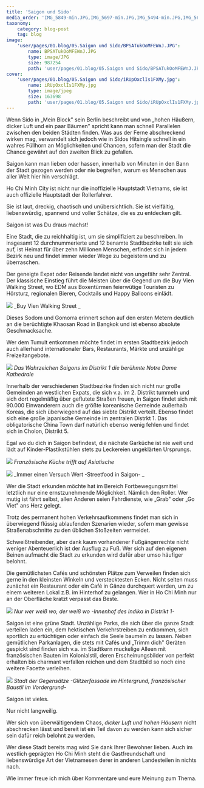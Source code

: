 ```yaml
---
title: 'Saigon und Sido'
media_order: 'IMG_5849-min.JPG,IMG_5697-min.JPG,IMG_5494-min.JPG,IMG_5619-min.JPG,IMG_5622-min.JPG,IMG_5621-min.JPG,5vcHIpKTOZ4N9t3.JPG'
taxonomy:
    category: blog-post
    tag: blog
image:
    'user/pages/01.blog/05.Saigon und Sido/BPSATukOoMFEWnJ.JPG':
        name: BPSATukOoMFEWnJ.JPG
        type: image/JPG
        size: 987254
        path: 'user/pages/01.blog/05.Saigon und Sido/BPSATukOoMFEWnJ.JPG'
cover:
    'user/pages/01.blog/05.Saigon und Sido/iRUpOxclIs1FXMy.jpg':
        name: iRUpOxclIs1FXMy.jpg
        type: image/jpeg
        size: 163698
        path: 'user/pages/01.blog/05.Saigon und Sido/iRUpOxclIs1FXMy.jpg'
---
```


Wenn Sido in „Mein Block" sein Berlin beschreibt und von „hohen Häußern, dicker Luft und ein paar Bäumen" spricht kann man schnell Parallelen zwischen den beiden Städten finden. Was aus der Ferne abschreckend wirken mag, verwandelt sich jedoch wie in Sidos Hitsingle schnell in ein wahres Füllhorn an Möglichkeiten und Chancen, sofern man der Stadt die Chance gewährt auf den zweiten Blick zu gefallen.  

Saigon kann man lieben oder hassen, innerhalb von Minuten in den Bann der Stadt gezogen werden oder nie begreifen, warum es Menschen aus aller Welt hier hin verschlägt. 

Ho Chi Minh City ist nicht nur die inoffizielle Hauptstadt Vietnams, sie ist auch offizielle Hauptstadt der Rollerfahrer. 

Sie ist laut, dreckig, chaotisch und unübersichtlich. Sie ist vielfältig, liebenswürdig, spannend und voller Schätze, die es zu entdecken gilt. 

Saigon ist was Du draus machst! 

Eine Stadt, die zu reichhaltig ist, um sie simplifiziert zu beschreiben. 
In insgesamt 12 durchnummerierte und 12 benamte Stadtbezirke teilt sie sich auf, ist Heimat für über zehn Millionen Menschen, erfindet sich in jedem Bezirk neu und findet immer wieder Wege zu begeistern und zu überraschen. 

Der geneigte Expat oder Reisende landet nicht von ungefähr sehr Zentral. Der klassische Einstieg führt die Meisten über die Gegend um die Buy Vien Walking Street, wo EDM aus Boxentürmen feierwütige Touristen zu Hörsturz, regionalen Bieren, Cocktails und Happy Balloons einlädt. 

![](IMG_5697-min.JPG)
_Buy Vien Walking Street
_

Dieses Sodom und Gomorra erinnert schon auf den ersten Metern deutlich an die berüchtigte Khaosan Road in Bangkok und ist ebenso absolute Geschmacksache. 

Wer dem Tumult entkommen möchte findet im ersten Stadtbezirk jedoch auch allerhand internationaler Bars, Restaurants, Märkte und unzählige Freizeitangebote. 

![](IMG_5621-min.JPG)
_Das Wahrzeichen Saigons im Distrikt 1 die berühmte Notre Dame Kathedrale_

Innerhalb der verschiedenen Stadtbezirke finden sich nicht nur große Gemeinden an westlichen Expats, die sich v.a. im 2. Distrikt tummeln und sich dort regelmäßig über geflutete Straßen freuen, in Saigon findet sich mit 90.000 Einwanderern auch die größte koreanische Gemeinde außerhalb Koreas, die sich überwiegend auf das siebte Distrikt verteilt. Ebenso findet sich eine große japanische Gemeinde im zentralen Distrkt 1. Das obligatorische China Town darf natürlich ebenso wenig fehlen und findet sich in Cholon, Distrikt 5. 

Egal wo du dich in Saigon befindest, die nächste Garküche ist nie weit und lädt auf Kinder-Plastikstühlen stets zu Leckereien ungeklärten Ursprungs. 


![](IMG_5494-min.JPG)
_Französische Küche trifft auf Asiatische_


![](IMG_5619-min.JPG)
_Immer einen Versuch Wert -Streetfood in Saigon- _

Wer die Stadt erkunden möchte hat im Bereich Fortbewegungsmittel letztlich nur eine ernstzunehmende Möglichkeit.
Nämlich den Roller. 
Wer mutig ist fährt selbst, allen Anderen seien Fahrdienste, wie „Grab" oder „Go Viet" ans Herz gelegt. 

Trotz des permanent hohen Verkehrsaufkommens findet man sich in überwiegend flüssig ablaufenden Szenarien wieder, sofern man gewisse Straßenabschnitte zu den üblichen Stoßzeiten vermeidet. 

Schweißtreibender, aber dank kaum vorhandener Fußgängerrechte nicht weniger Abenteuerlich ist der Ausflug zu Fuß. Wer sich auf den eigenen Beinen aufmacht die Stadt zu erkunden wird dafür aber umso häufiger belohnt. 

Die gemütlichsten Cafés und schönsten Plätze zum Verweilen finden sich gerne in den kleinsten Winkeln und verstecktesten Ecken. Nicht selten muss zunächst ein Restaurant oder ein Café in Gänze durchquert werden, um zu einem weiteren Lokal z.B. im Hinterhof zu gelangen. Wer in Ho Chi Minh nur an der Oberfläche kratzt verpasst das Beste. 

![](IMG_5849-min.JPG)
_Nur wer weiß wo, der weiß wo -Innenhof des Indika in Distrikt 1-_

Saigon ist eine grüne Stadt. 
Unzählige Parks, die sich über die ganze Stadt verteilen laden ein, dem hektischen Verkehrstreiben zu entkommen, sich sportlich zu ertüchtigen oder einfach die Seele baumeln zu lassen. 
Neben gemütlichen Parkanlagen, die stets mit Cafés und „Trimm dich" Geräten gespickt sind finden sich v.a. im Stadtkern muckelige Alleen mit französischen Bauten im Kolonialstil, deren Erscheinungsbilder von perfekt erhalten bis charmant verfallen reichen und dem Stadtbild so noch eine weitere Facette verleihen. 

![](IMG_5622-min.JPG)
_Stadt der Gegensätze -Glitzerfassade im Hintergrund, französischer Baustil im Vordergrund-_

Saigon ist vieles. 

Nur nicht langweilig. 

Wer sich von überwältigendem Chaos, _dicker Luft und hohen Häusern_ nicht abschrecken lässt und bereit ist ein Teil davon zu werden kann sich sicher sein dafür reich belohnt zu werden. 

Wer diese Stadt bereits mag wird Sie dank Ihrer Bewohner lieben. Auch im westlich geprägten Ho Chi Minh steht die Gastfreundschaft und liebenswürdige Art der Vietnamesen derer in anderen Landesteilen in nichts nach. 


Wie immer freue ich mich über Kommentare und eure Meinung zum Thema. 
